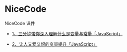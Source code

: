 # NiceCode
NiceCode 课件

- [1、三分钟带你深入理解什么是变量与常量「JavaScript」](https://github.com/murongg/NiceCode/blob/main/三分钟带你深入理解什么是变量与常量「JavaScript」.md)

- [2、让人又爱又恨的变量提升「JavaScript」](https://github.com/murongg/NiceCode/blob/main/让人又爱又恨的变量提升「JavaScript」.md)